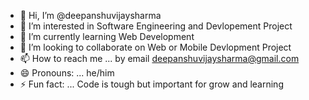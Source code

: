 - 👋 Hi, I’m @deepanshuvijaysharma
- 👀 I’m interested in Software Engineering and Devlopement Project
- 🌱 I’m currently learning Web Development
- 💞️ I’m looking to collaborate on Web or Mobile Devlopment Project
- 📫 How to reach me ... by email deepanshuvijaysharma@gmail.com
- 😄 Pronouns: ... he/him
- ⚡ Fun fact: ... Code is tough but important for grow and learning

<!---
deepanshuvijaysharma/deepanshuvijaysharma is a ✨ special ✨ repository because its `README.md` (this file) appears on your GitHub profile.
You can click the Preview link to take a look at your changes.
--->

